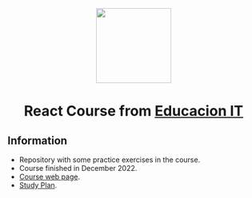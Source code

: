 <div align="center"> 
  <img widht="150px" height="150px" src="https://cdn.worldvectorlogo.com/logos/react-2.svg" />
  <h1>React Course from <a href="https://www.educacionit.com/">Educacion IT</a></h1>
</div>

## Information
* Repository with some practice exercises in the course.
* Course finished in December 2022.
* [Course web page](https://www.educacionit.com/curso-de-reactjs).
* [Study Plan](https://www.educacionit.com/pdf/temarios/curso-de-reactjs).
